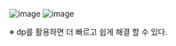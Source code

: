 ![image](https://user-images.githubusercontent.com/68144687/163350455-7d3bc3b7-5e3c-4191-97d7-46ef40ebe936.png)
![image](https://user-images.githubusercontent.com/68144687/163350468-1048bdff-c98f-4b16-9fde-34724a73067a.png)

※ dp를 활용하면 더 빠르고 쉽게 해결 할 수 있다.
